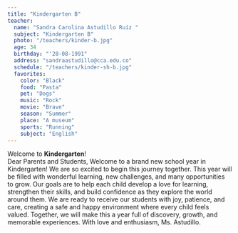 ```yaml
---
title: "Kindergarten B"
teacher:
  name: "Sandra Carolina Astudillo Ruíz "
  subject: "Kindergarten B"
  photo: "/teachers/kinder-b.jpg"
  age: 34
  birthday: "'28-08-1991"
  address: "sandraastudillo@cca.edu.co"
  schedule: "/teachers/kinder-sh-b.jpg"
  favorites:
    color: "Black"
    food: "Pasta"
    pet: "Dogs"
    music: "Rock"
    movie: "Brave"
    season: "Summer"
    place: "A museum"
    sports: "Running"
    subject: "English"
---
```


Welcome to **Kindergarten**!  
Dear Parents and Students,  Welcome to a brand new school year in Kindergarten! We are so excited to begin this journey together. This year will be filled with wonderful learning, new challenges, and many opportunities to grow. Our goals are to help each child develop a love for learning, strengthen their skills, and build confidence as they explore the world around them.  We are ready to receive our students with joy, patience, and care, creating a safe and happy environment where every child feels valued. Together, we will make this a year full of discovery, growth, and memorable experiences.  With love and enthusiasm, Ms. Astudillo.
